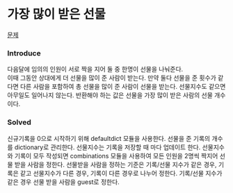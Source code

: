 # 가장 많이 받은 선물
[문제](https://school.programmers.co.kr/learn/courses/30/lessons/258712)

### Introduce
 다음달에 임의의 인원이 서로 짝을 지어 둘 중 한명이 선물을 나눠준다.  
이때 그동안 상대에게 더 선물을 많이 준 사람이 받는다.
만약 둘다 선물을 준 횟수가 같다면 다른 사람을 포함하여 총 선물을 많이 준 사람이 선물을 받는다.
선물지수도 같으면 아무일도 일어나지 않는다.
반환해야 하는 값은 선물을 가장 많이 받은 사람의 선물 개수이다.

### Solved
신규기록을 0으로 시작하기 위해 defaultdict 모듈을 사용한다.
선물을 준 기록의 개수를 dictionary로 관리한다. 선물지수는 기록을 저장할 때 마다 업데이트 한다.
선물지수와 기록이 모두 작성되면 combinations 모듈을 사용하여 모든 인원을 2명씩 짝지어 선물 받을 사람을 정한다.
선물받을 사람을 정하는 기준은 기록/선물 지수가 같은 경우, 기록은 같고 선물지수가 다른 경우, 기록이 다른 경우로 나누어 정한다.
기록/선물 지수가 같은 경우 선물 받을 사람을 guest로 정한다.
